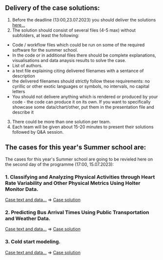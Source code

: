 ## Delivery of the case solutions:

1. Before the deadline (13:00,23.07.2023) you should deliver the solutions [here...](https://forms.gle/3Gkw4rAErSFa4tFh8)
2. The solution should consist of several files (4-5 max) without subfolders, at least the following:  
* Code / workflow files which could be run on some of the required software for the summer school.  
* In the code or in additional files there should be complete explanations, visualisations and data anaysis results to solve the case.  
* List of authors.  
* a text file explaining citing delivered filenames with a sentance of description  
* the delivered filenames should strictly follow these requirements: no cyrillic or other exotic languages or symbols, no intervals, no capital letters  
* You should not delivere anything which is rendered or produced by your code - the code can produce it on its own. If you want to specifically showcase some data/chart/other, put them in the presentation file and describe it  
3. There could be more than one solution per team.  
4. Each team will be given about 15-20 minutes to present their solutions followed by Q&A session.  

## The cases for this year's Summer school are:

The cases for this year's Summer school are going to be revieled here on the second day of the programme (17:00, 15.07.2023):  

### 1. Classifying and Analyzing Physical Activities through Heart Rate Variability and Other Physical Metrics Using Holter Monitor Data.  

[Case text and data...](https://github.com/Marchev-Science/case-heart-rate-variability) => [Case solution](cases-solutions/case1/readme.md)   

### 2. Predicting Bus Arrival Times Using Public Transportation and Weather Data.  

[Case text and data...](https://github.com/Marchev-Science/case-public-transport-prediction) => [Case solution](cases-solutions/case2/readme.md)   

### 3. Cold start modeling.     

[Case text and data...](https://github.com/Marchev-Science/case-cold-start-modeling) => [Case solution](cases-solutions/case3/readme.md)   

